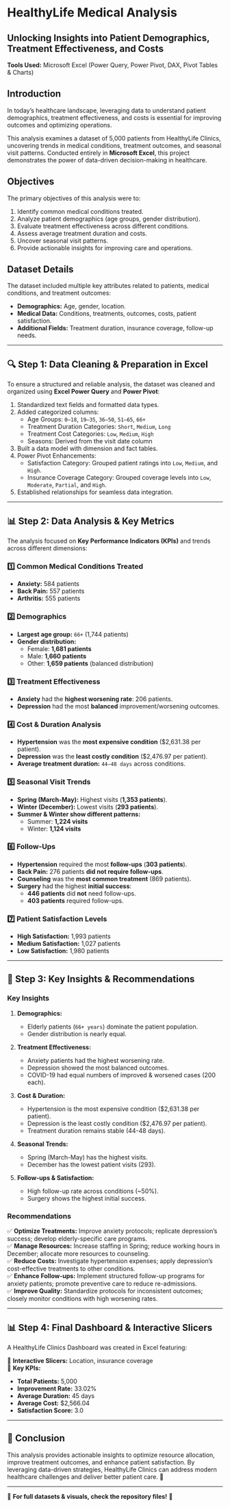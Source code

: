 # HealthyLife Medical Analysis 
## Unlocking Insights into Patient Demographics, Treatment Effectiveness, and Costs

**Tools Used:** Microsoft Excel (Power Query, Power Pivot, DAX, Pivot Tables & Charts)


## Introduction

In today’s healthcare landscape, leveraging data to understand patient demographics, treatment effectiveness, and costs is essential for improving outcomes and optimizing operations. 

This analysis examines a dataset of 5,000 patients from HealthyLife Clinics, uncovering trends in medical conditions, treatment outcomes, and seasonal visit patterns. Conducted entirely in **Microsoft Excel**, this project demonstrates the power of data-driven decision-making in healthcare.

## Objectives
The primary objectives of this analysis were to:
1. Identify common medical conditions treated.
2. Analyze patient demographics (age groups, gender distribution).
3. Evaluate treatment effectiveness across different conditions.
4. Assess average treatment duration and costs.
5. Uncover seasonal visit patterns.
6. Provide actionable insights for improving care and operations.

## Dataset Details

The dataset included multiple key attributes related to patients, medical conditions, and treatment outcomes:

- **Demographics:** Age, gender, location.
- **Medical Data:** Conditions, treatments, outcomes, costs, patient satisfaction.
- **Additional Fields:** Treatment duration, insurance coverage, follow-up needs.

---

## 🔍 Step 1: Data Cleaning & Preparation in Excel

To ensure a structured and reliable analysis, the dataset was cleaned and organized using **Excel Power Query** and **Power Pivot**:

1. Standardized text fields and formatted data types.
2. Added categorized columns:
   - Age Groups: `0–18`, `19–35`, `36–50`, `51–65`, `66+`
   - Treatment Duration Categories: `Short`, `Medium`, `Long`
   - Treatment Cost Categories: `Low`, `Medium`, `High`
   - Seasons: Derived from the visit date column
3. Built a data model with dimension and fact tables.
4. Power Pivot Enhancements:
   - Satisfaction Category: Grouped patient ratings into `Low`, `Medium`, and `High`.
   - Insurance Coverage Category: Grouped coverage levels into `Low`, `Moderate`, `Partial`, and `High`.
5. Established relationships for seamless data integration.

---

## 📊 Step 2: Data Analysis & Key Metrics

The analysis focused on **Key Performance Indicators (KPIs)** and trends across different dimensions:

### **1️⃣ Common Medical Conditions Treated**
- **Anxiety:** 584 patients
- **Back Pain:** 557 patients
- **Arthritis:** 555 patients

### **2️⃣ Demographics**
- **Largest age group:** `66+` (1,744 patients)
- **Gender distribution:**
  - Female: **1,681 patients**
  - Male: **1,660 patients**
  - Other: **1,659 patients** (balanced distribution)

### **3️⃣ Treatment Effectiveness**
- **Anxiety** had the **highest worsening rate**: 206 patients.
- **Depression** had the most **balanced** improvement/worsening outcomes.

### **4️⃣ Cost & Duration Analysis**
- **Hypertension** was the **most expensive condition** ($2,631.38 per patient).
- **Depression** was the **least costly condition** ($2,476.97 per patient).
- **Average treatment duration:** `44–48 days` across conditions.

### **5️⃣ Seasonal Visit Trends**
- **Spring (March-May):** Highest visits (**1,353 patients**).
- **Winter (December):** Lowest visits (**293 patients**).
- **Summer & Winter show different patterns:**
  - Summer: **1,224 visits**
  - Winter: **1,124 visits**

### **6️⃣ Follow-Ups**
- **Hypertension** required the most **follow-ups** (**303 patients**).
- **Back Pain:** 276 patients **did not require follow-ups**.
- **Counseling** was the **most common treatment** (869 patients).
- **Surgery** had the highest **initial success**:
  - **446 patients** did **not** need follow-ups.
  - **403 patients** required follow-ups.

### **7️⃣ Patient Satisfaction Levels**
- **High Satisfaction:** 1,993 patients
- **Medium Satisfaction:** 1,027 patients
- **Low Satisfaction:** 1,980 patients

---

## 📌 Step 3: Key Insights & Recommendations

### **Key Insights**

1. **Demographics:**
   - Elderly patients (`66+ years`) dominate the patient population.
   - Gender distribution is nearly equal.

2. **Treatment Effectiveness:**
   - Anxiety patients had the highest worsening rate.
   - Depression showed the most balanced outcomes.
   - COVID-19 had equal numbers of improved & worsened cases (200 each).

3. **Cost & Duration:**
   - Hypertension is the most expensive condition ($2,631.38 per patient).
   - Depression is the least costly condition ($2,476.97 per patient).
   - Treatment duration remains stable (44-48 days).

4. **Seasonal Trends:**
   - Spring (March-May) has the highest visits.
   - December has the lowest patient visits (293).

5. **Follow-ups & Satisfaction:**
   - High follow-up rate across conditions (~50%).
   - Surgery shows the highest initial success.

### **Recommendations**

✅ **Optimize Treatments:** Improve anxiety protocols; replicate depression’s success; develop elderly-specific care programs.  
✅ **Manage Resources:** Increase staffing in Spring; reduce working hours in December; allocate more resources to counseling.  
✅ **Reduce Costs:** Investigate hypertension expenses; apply depression’s cost-effective treatments to other conditions.  
✅ **Enhance Follow-ups:** Implement structured follow-up programs for anxiety patients; promote preventive care to reduce re-admissions.  
✅ **Improve Quality:** Standardize protocols for inconsistent outcomes; closely monitor conditions with high worsening rates.  

---

## 📊 Step 4: Final Dashboard & Interactive Slicers

A HealthyLife Clinics Dashboard was created in Excel featuring:

📌 **Interactive Slicers:** Location, insurance coverage  
📌 **Key KPIs:**
- **Total Patients:** 5,000
- **Improvement Rate:** 33.02%
- **Average Duration:** 45 days
- **Average Cost:** $2,566.04
- **Satisfaction Score:** 3.0

---

## 🎯 Conclusion

This analysis provides actionable insights to optimize resource allocation, improve treatment outcomes, and enhance patient satisfaction. By leveraging data-driven strategies, HealthyLife Clinics can address modern healthcare challenges and deliver better patient care. 🚀

---

🔗 **For full datasets & visuals, check the repository files!** 📂
